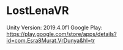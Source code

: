 # LostLenaVR
Unity Version: 2019.4.0f1
Google Play: https://play.google.com/store/apps/details?id=com.Esra8Murat.VrDunya&hl=tr
